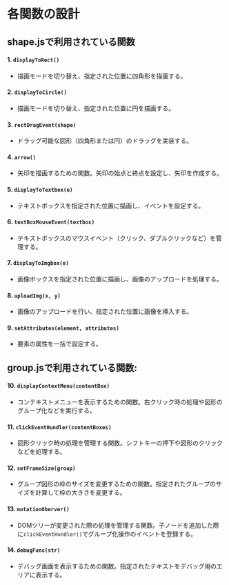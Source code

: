 # 各関数の設計
## shape.jsで利用されている関数

#### 1. `displayToRect()`
- 描画モードを切り替え、指定された位置に四角形を描画する。

#### 2. `displayToCircle()`
- 描画モードを切り替え、指定された位置に円を描画する。

#### 3. `rectDragEvent(shape)`
- ドラッグ可能な図形（四角形または円）のドラッグを実装する。

#### 4. `arrow()`
- 矢印を描画するための関数。矢印の始点と終点を設定し、矢印を作成する。

#### 5. `displayToTextbox(e)`
- テキストボックスを指定された位置に描画し、イベントを設定する。

#### 6. `textBoxMouseEvent(textbox)`
- テキストボックスのマウスイベント（クリック、ダブルクリックなど）を管理する。

#### 7. `displayToImgbox(e)`
- 画像ボックスを指定された位置に描画し、画像のアップロードを処理する。

#### 8. `uploadImg(x, y)`
- 画像のアップロードを行い、指定された位置に画像を挿入する。

#### 9. `setAttributes(element, attributes)`
- 要素の属性を一括で設定する。


## group.jsで利用されている関数:
#### 10. `displayContextMenu(contentBox)`
- コンテキストメニューを表示するための関数。右クリック時の処理や図形のグループ化などを実行する。
  
#### 11. `clickEventHundler(contentBoxes)`
- 図形クリック時の処理を管理する関数。シフトキーの押下や図形のクリックなどを処理する。
  
#### 12. `setFrameSize(group)`
- グループ図形の枠のサイズを変更するための関数。指定されたグループのサイズを計算して枠の大きさを変更する。
  
#### 13. `mutationOberver()`
- DOMツリーが変更された際の処理を管理する関数。子ノードを追加した際に`clickEventHundler()`でグループ化操作のイベントを登録する。
  
#### 14. `debugFunc(str)`
- デバッグ画面を表示するための関数。指定されたテキストをデバッグ用のエリアに表示する。
